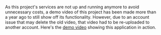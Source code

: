 As this project's services are not up and running anymore to avoid unnecessary costs, a demo video of this project has been made more than a year ago to still show off its functionality. However, due to an account issue that may delete the old video, that video had to be re-uploaded to another account. Here's the [demo video](https://youtu.be/9OJXtJiqoTc) showing this application in action.
